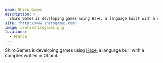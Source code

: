 ```yaml
---
name: Shiro Games
description: > 
  Shiro Games is developing games using Haxe, a language built with a compiler written in OCaml.
site: "http://www.shirogames.com"
image: users/shirogames.png
locations: 
  - France
---
```


Shiro Games is developing games using [Haxe](http://haxe.org/), a language built with a compiler written in OCaml.